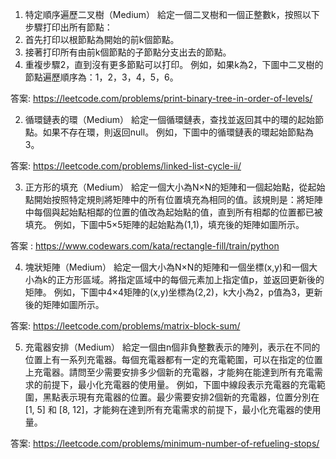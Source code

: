 

1. 特定順序遍歷二叉樹（Medium）
給定一個二叉樹和一個正整數k，按照以下步驟打印出所有節點：
1. 首先打印以根節點為開始的前k個節點。
2. 接著打印所有由前k個節點的子節點分支出去的節點。
3. 重複步驟2，直到沒有更多節點可以打印。
例如，如果k為2，下圖中二叉樹的節點遍歷順序為：1，2，3，4，5，6。

答案: https://leetcode.com/problems/print-binary-tree-in-order-of-levels/



2. 循環鏈表的環（Medium）
給定一個循環鏈表，查找並返回其中的環的起始節點。如果不存在環，則返回null。
例如，下圖中的循環鏈表的環起始節點為3。

答案: https://leetcode.com/problems/linked-list-cycle-ii/


3. 正方形的填充（Medium）
給定一個大小為N×N的矩陣和一個起始點，從起始點開始按照特定規則將矩陣中的所有位置填充為相同的值。該規則是：將矩陣中每個與起始點相鄰的位置的值改為起始點的值，直到所有相鄰的位置都已被填充。
例如，下圖中5×5矩陣的起始點為(1,1)，填充後的矩陣如圖所示。

答案 : https://www.codewars.com/kata/rectangle-fill/train/python



4. 塊狀矩陣（Medium）
給定一個大小為N×N的矩陣和一個坐標(x,y)和一個大小為k的正方形區域。將指定區域中的每個元素加上指定值p，並返回更新後的矩陣。
例如，下圖中4×4矩陣的(x,y)坐標為(2,2)，k大小為2，p值為3，更新後的矩陣如圖所示。

答案: https://leetcode.com/problems/matrix-block-sum/


5. 充電器安排（Medium）
給定一個由n個非負整數表示的陣列，表示在不同的位置上有一系列充電器。每個充電器都有一定的充電範圍，可以在指定的位置上充電器。請問至少需要安排多少個新的充電器，才能夠在能達到所有充電需求的前提下，最小化充電器的使用量。
例如，下圖中線段表示充電器的充電範圍，黑點表示現有充電器的位置。最少需要安排2個新的充電器，位置分別在[1, 5] 和 [8, 12]，才能夠在達到所有充電需求的前提下，最小化充電器的使用量。

答案: https://leetcode.com/problems/minimum-number-of-refueling-stops/